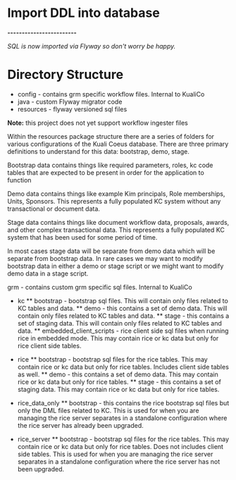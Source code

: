 # Import DDL into database
**------------------------**

*SQL is now imported via Flyway so don't worry be happy.*

# Directory Structure

* config - contains grm specific workflow files. Internal to KualiCo
* java - custom Flyway migrator code
* resources - flyway versioned sql files

**Note:** this project does not yet support workflow ingester files

Within the resources package structure there are a series of folders for various configurations of the Kuali Coeus database.  There are three primary definitions to understand for this data: bootstrap, demo, stage.  

Bootstrap data contains things like required parameters, roles, kc code tables that are expected to be present in order for the application to function

Demo data contains things like example Kim principals, Role memberships, Units, Sponsors.  This represents a fully populated KC system without any transactional or document data.

Stage data contains things like document workflow data, proposals, awards, and other complex transactional data.  This represents a fully populated KC system that has been used for some period of time.

In most cases stage data will be separate from demo data which will be separate from bootstrap data.  In rare cases we may want to modify bootstrap data in either a demo or stage script or we might want to modify demo data in a stage script.

grm - contains custom grm specific sql files.  Internal to KualiCo

* kc
** bootstrap - bootstrap sql files. This will contain only files related to KC tables and data.
** demo - this contains a set of demo data.  This will contain only files related to KC tables and data.
** stage - this contains a set of staging data.  This will contain only files related to KC tables and data.
** embedded_client_scripts - rice client side sql files when running rice in embedded mode.  This may contain rice or kc data but only for rice client side tables.
* rice
** bootstrap - bootstrap sql files for the rice tables.  This may contain rice or kc data but only for rice tables.  Includes client side tables as well.
** demo - this contains a set of demo data.  This may contain rice or kc data but only for rice tables.
** stage - this contains a set of staging data.  This may contain rice or kc data but only for rice tables.

* rice_data_only
** bootstrap - this contains the rice bootstrap sql files but only the DML files related to KC.  This is used for when you are managing the rice server separates in a standalone configuration where the rice server has already been upgraded.

* rice_server
** bootstrap - bootstrap sql files for the rice tables.  This may contain rice or kc data but only for rice tables.  Does not includes client side tables.  This is used for when you are managing the rice server separates in a standalone configuration where the rice server has not been upgraded.


